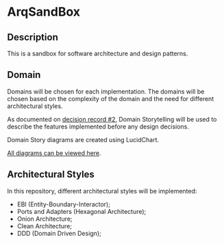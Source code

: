 # ArqSandBox

## Description 
This is a sandbox for software architecture and design patterns.

## Domain
Domains will be chosen for each implementation. The domains will be chosen based on the complexity of the domain and the need for different architectural styles.

As documented on [decision record #2](docs/architecture-decision-records/0002-domain-storytelling.md), Domain Storytelling will be used to describe the features implemented before any design decisions.

Domain Story diagrams are created using LucidChart.

[All diagrams can be viewed here](https://lucid.app/folder/invitations/accept/inv_814df013-936a-41ab-b044-4916b8eacd8c).

## Architectural Styles
In this repository, different architectural styles will be implemented:
 - EBI (Entity-Boundary-Interactor);
 - Ports and Adapters (Hexagonal Architecture);
 - Onion Architecture;
 - Clean Architecture;
 - DDD (Domain Driven Design);



